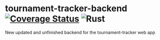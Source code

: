 # tournament-tracker-backend [![Coverage Status](https://coveralls.io/repos/github/Nehliin/tournament-tracker-backend/badge.svg)](https://coveralls.io/github/Nehliin/tournament-tracker-backend) ![Rust](https://github.com/Nehliin/tournament-tracker-backend/workflows/Rust/badge.svg)
New updated and unfinished backend for the tournament-tracker web app
